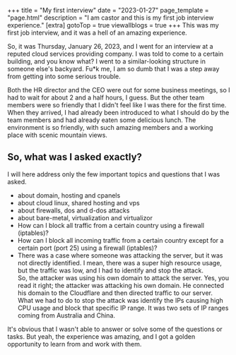 +++
title = "My first interview"
date = "2023-01-27"
page_template = "page.html"
description = "I am castor and this is my first job interview experience."
[extra]
gotoTop = true
viewallblogs = true
+++
This was my first job interview, and it was a hell of an amazing experience.
<!-- more -->

So, it was Thursday, January 26, 2023, and I went for an interview at a reputed cloud services providing company. I was told to come to a certain building, and you know what? I went to a similar-looking structure in someone else's backyard. Fu*k me, I am so dumb that I was a step away from getting into some serious trouble.

Both the HR director and the CEO were out for some business meetings, so I had to wait for about 2 and a half hours, I guess. But the other team members were so friendly that I didn't feel like I was there for the first time. When they arrived, I had already been introduced to what I should do by the team members and had already eaten some delicious lunch. The environment is so friendly, with such amazing members and a working place with scenic mountain views.

## So, what was I asked exactly?

I will here address only the few important topics and questions that I was asked.
- about domain, hosting and cpanels 
- about cloud linux, shared hosting and vps
- about firewalls, dos and d-dos attacks
- about bare-metal, virtualization and virtualizor
- How can I block all traffic from a certain country using a firewall (iptables)?
- How can I block all incoming traffic from a certain country except for a certain port (port 25) using a firewall (iptables)?
- There was a case where someone was attacking the server, but it was not directly identified. I mean, there was a super high resource usage, but the traffic was low, and I had to identify and stop the attack.  
So, the attacker was using his own domain to attack the server. Yes, you read it right; the attacker was attacking his own domain. He connected his domain to the Cloudflare and then directed traffic to our server.  
What we had to do to stop the attack was identify the IPs causing high CPU usage and block that specific IP range. It was two sets of IP ranges coming from Australia and China.

It's obvious that I wasn't able to answer or solve some of the questions or tasks. But yeah, the experience was amazing, and I got a golden opportunity to learn from and work with them.
